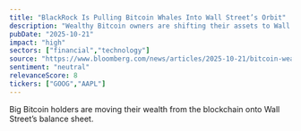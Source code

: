```yaml
---
title: "BlackRock Is Pulling Bitcoin Whales Into Wall Street’s Orbit"
description: "Wealthy Bitcoin owners are shifting their assets to Wall Street, with major investors like BlackRock embracing digital currencies and related investment products."
pubDate: "2025-10-21"
impact: "high"
sectors: ["financial","technology"]
source: "https://www.bloomberg.com/news/articles/2025-10-21/bitcoin-wealth-flows-to-wall-street-as-whales-adopt-etfs"
sentiment: "neutral"
relevanceScore: 8
tickers: ["GOOG","AAPL"]
---
```


Big Bitcoin holders are moving their wealth from the blockchain onto Wall Street’s balance sheet.
